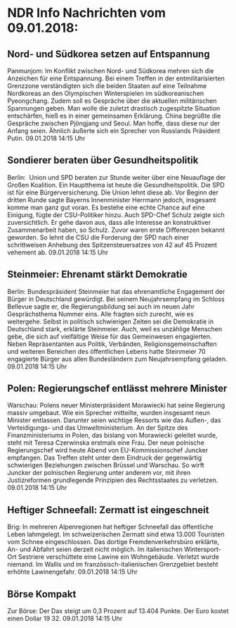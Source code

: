 # NDR Info Nachrichten vom 09.01.2018:


## Nord- und Südkorea setzen auf Entspannung
Panmunjom: Im Konflikt zwischen Nord- und Südkorea mehren sich die Anzeichen für eine Entspannung. Bei einem Treffen in der entmilitarisierten Grenzzone verständigten sich die beiden Staaten auf eine Teilnahme Nordkoreas an den Olympischen Winterspielen im südkoreanischen Pyeongchang. Zudem soll es Gespräche über die aktuellen militärischen Spannungen geben. Man wolle die zuletzt drastisch zugespitzte Situation entschärfen, hieß es in einer gemeinsamen Erklärung. China begrüßte die Gespräche zwischen Pjöngjang und Seoul. Man hoffe, dass diese nur der Anfang seien. Ähnlich äußerte sich ein Sprecher von Russlands Präsident Putin. 09.01.2018 14:15 Uhr 

## Sondierer beraten über Gesundheitspolitik
Berlin:     Union und SPD beraten zur Stunde weiter über eine Neuauflage der Großen Koalition. Ein Hauptthema ist heute die Gesundheitspolitik. Die SPD ist für eine Bürgerversicherung. Die Union lehnt diese ab. Vor Beginn der dritten Runde sagte Bayerns Innenminister Herrmann jedoch, insgesamt komme man ganz gut voran. Es bestehe eine echte Chance auf eine Einigung, fügte der CSU-Politiker hinzu. Auch SPD-Chef Schulz zeigte sich zuversichtlich. Er gehe davon aus, dass alle Interesse an konstruktiver Zusammenarbeit haben, so Schulz. Zuvor waren erste Differenzen bekannt geworden. So lehnt die CSU die Forderung der SPD nach einer schrittweisen Anhebung des Spitzensteuersatzes von 42 auf 45 Prozent vehement ab. 09.01.2018 14:15 Uhr 

## Steinmeier: Ehrenamt stärkt Demokratie
Berlin: Bundespräsident Steinmeier hat das ehrenamtliche Engagement der Bürger in Deutschland gewürdigt. Bei seinem Neujahrsempfang im Schloss Bellevue sagte er, die Regierungsbildung sei auch im neuen Jahr Gesprächsthema Nummer eins. Alle fragten sich zurecht, wie es weitergehe. Selbst in politisch schwierigen Zeiten sei die Demokratie in Deutschland stark, erklärte Steinmeier. Auch, weil es unzählige Menschen gebe, die sich auf vielfältige Weise für das Gemeinwesen engagierten. Neben Repräsentanten aus Politik, Verbänden, Religionsgemeinschaften und weiteren Bereichen des öffentlichen Lebens hatte Steinmeier 70 engagierte Bürger aus allen Bundesländern zum Neujahrsempfang geladen. 09.01.2018 14:15 Uhr 

## Polen: Regierungschef entlässt mehrere Minister
Warschau: Polens neuer Ministerpräsident Morawiecki hat seine Regierung massiv umgebaut. Wie ein Sprecher mitteilte, wurden insgesamt neun Minister entlassen. Darunter seien wichtige Ressorts wie das Außen-, das Verteidigungs- und das Umweltministerium. An der Spitze des Finanzministeriums in Polen, das bislang von Morawiecki geleitet wurde, steht mit Teresa Czerwinska erstmals eine Frau. Der neue polnische Regierungschef wird heute Abend von EU-Kommissionschef Juncker empfangen. Das Treffen steht unter dem Eindruck der gegenwärtig schwierigen Beziehungen zwischen Brüssel und Warschau. So wirft Juncker der polnischen Regierung unter anderem vor, mit ihren Justizreformen grundlegende Prinzipien des Rechtsstaates zu verletzen. 09.01.2018 14:15 Uhr 

## Heftiger Schneefall: Zermatt ist eingeschneit
Brig: In mehreren Alpenregionen hat heftiger Schneefall das öffentliche Leben lahmgelegt. Im schweizerischen Zermatt sind etwa 13.000 Touristen vom Schnee eingeschlossen. Das dortige Fremdenverkehrsbüro erklärte, An- und Abfahrt seien derzeit nicht möglich. Im italienischen Wintersport-Ort Sestriere verschüttete eine Lawine ein Wohngebäude. Verletzt wurde niemand. Im Wallis und im französisch-italienischen Grenzgebiet besteht erhöhte Lawinengefahr. 09.01.2018 14:15 Uhr 

## Börse Kompakt
Zur Börse: Der Dax steigt um 0,3 Prozent auf 13.404 Punkte. Der Euro kostet einen Dollar 19 32. 09.01.2018 14:15 Uhr 

